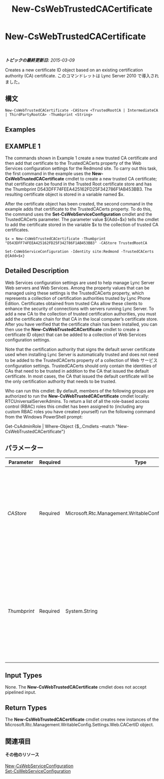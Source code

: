 ﻿---
title: New-CsWebTrustedCACertificate
TOCTitle: New-CsWebTrustedCACertificate
ms:assetid: a0a94971-372a-401a-8ae0-9ff649a9c301
ms:mtpsurl: https://technet.microsoft.com/ja-jp/library/Gg412746(v=OCS.15)
ms:contentKeyID: 48273023
ms.date: 05/19/2016
mtps_version: v=OCS.15
ms.translationtype: HT
---

# New-CsWebTrustedCACertificate

 

_**トピックの最終更新日:** 2015-03-09_

Creates a new certificate ID object based on an existing certification authority (CA) certificate. このコマンドレットは Lync Server 2010 で導入されました。

## 構文

    New-CsWebTrustedCACertificate -CAStore <TrustedRootCA | IntermediateCA | ThirdPartyRootCA> -Thumbprint <String>

## Examples

## EXAMPLE 1

The commands shown in Example 1 create a new trusted CA certificate and then add that certificate to the TrustedCACerts property of the Web Services configuration settings for the Redmond site. To carry out this task, the first command in the example uses the **New-CsWebTrustedCACertificate** cmdlet to create a new trusted CA certificate; that certificate can be found in the Trusted Root certificate store and has the Thumbprint D543DFF74FEEA425162FD25F342786F1AB453BB3. The resulting certificate object is stored in a variable named $x.

After the certificate object has been created, the second command in the example adds that certificate to the TrustedCACerts property. To do this, the command uses the **Set-CsWebServiceConfiguration** cmdlet and the TrustedCACerts parameter. The parameter value ${Add=$x} tells the cmdlet to add the certificate stored in the variable $x to the collection of trusted CA certificates.

    $x = New-CsWebTrustedCACertificate -Thumbprint "D543DFF74FEEA425162FD25F342786F1AB453BB3" -CAStore TrustedRootCA
    
    Set-CsWebServiceConfiguration -Identity site:Redmond -TrustedCACerts @{Add=$x}

## Detailed Description

Web Services configuration settings are used to help manage Lync Server Web servers and Web Services. Among the property values that can be managed using these settings is the TrustedCACerts property, which represents a collection of certification authorities trusted by Lync Phone Edition. Certificates obtained from trusted CAs allow these clients to enhance the security of connections with servers running Lync Server. To add a new CA to the collection of trusted certification authorities, you must add the certificate chain for that CA in the local computer’s certificate store. After you have verified that the certificate chain has been installed, you can then use the **New-CsWebTrustedCACertificate** cmdlet to create a certificate ID object that can be added to a collection of Web Services configuration settings.

Note that the certification authority that signs the default server certificate used when installing Lync Server is automatically trusted and does not need to be added to the TrustedCACerts property of a collection of Web サービス configuration settings. TrustedCACerts should only contain the identities of CAs that need to be trusted in addition to the CA that issued the default certificate. In most cases, the CA that issued the default certificate will be the only certification authority that needs to be trusted.

Who can run this cmdlet: By default, members of the following groups are authorized to run the **New-CsWebTrustedCACertificate** cmdlet locally: RTCUniversalServerAdmins. To return a list of all the role-based access control (RBAC) roles this cmdlet has been assigned to (including any custom RBAC roles you have created yourself) run the following command from the Windows PowerShell prompt:

Get-CsAdminRole | Where-Object {$\_.Cmdlets –match "New-CsWebTrustedCACertificate"}

## パラメーター


<table>
<colgroup>
<col style="width: 25%" />
<col style="width: 25%" />
<col style="width: 25%" />
<col style="width: 25%" />
</colgroup>
<thead>
<tr class="header">
<th>Parameter</th>
<th>Required</th>
<th>Type</th>
<th>Description</th>
</tr>
</thead>
<tbody>
<tr class="odd">
<td><p><em>CAStore</em></p></td>
<td><p>Required</p></td>
<td><p>Microsoft.Rtc.Management.WritableConfig.Settings.Web.CAStore</p></td>
<td><p>Indicates the name of the certificate store (on the local computer) where the certificate is stored. Valid values are:</p>
<p>TrustedRootCA</p>
<p>IntermediateCA</p>
<p>ThirdPartyRootCA</p></td>
</tr>
<tr class="even">
<td><p><em>Thumbprint</em></p></td>
<td><p>Required</p></td>
<td><p>System.String</p></td>
<td><p>Thumbprint of the certificate which should be trusted by Lync Phone Edition . You can retrieve certificate issuer and thumbprint values by running this command:</p>
<p>Get-CsCertificate | Select-Object Issuer, Thumbprint.</p></td>
</tr>
</tbody>
</table>


## Input Types

None. The **New-CsWebTrustedCACertificate** cmdlet does not accept pipelined input.

## Return Types

The **New-CsWebTrustedCACertificate** cmdlet creates new instances of the Microsoft.Rtc.Management.WritableConfig.Settings.Web.CACertID object.

## 関連項目

#### その他のリソース

[New-CsWebServiceConfiguration](new-cswebserviceconfiguration.md)  
[Set-CsWebServiceConfiguration](set-cswebserviceconfiguration.md)


